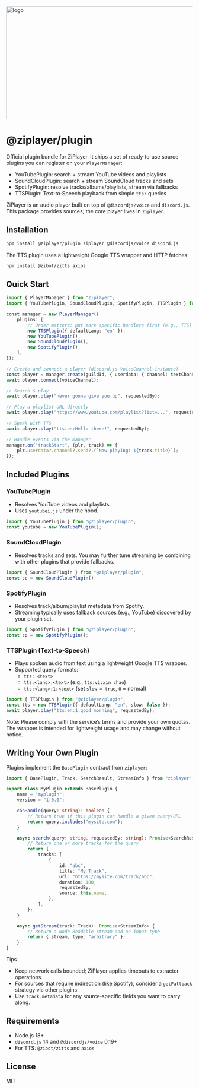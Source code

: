 <img width="1244" height="305" alt="logo" src="https://github.com/user-attachments/assets/c8181e90-fdc9-4e08-8fe4-b4419cb8a25b" />

# @ziplayer/plugin

Official plugin bundle for ZiPlayer. It ships a set of ready‑to‑use source plugins you can register on your `PlayerManager`:

- YouTubePlugin: search + stream YouTube videos and playlists
- SoundCloudPlugin: search + stream SoundCloud tracks and sets
- SpotifyPlugin: resolve tracks/albums/playlists, stream via fallbacks
- TTSPlugin: Text‑to‑Speech playback from simple `tts:` queries

ZiPlayer is an audio player built on top of `@discordjs/voice` and `discord.js`. This package provides sources; the core player
lives in `ziplayer`.

## Installation

```bash
npm install @ziplayer/plugin ziplayer @discordjs/voice discord.js
```

The TTS plugin uses a lightweight Google TTS wrapper and HTTP fetches:

```bash
npm install @zibot/zitts axios
```

## Quick Start

```ts
import { PlayerManager } from "ziplayer";
import { YouTubePlugin, SoundCloudPlugin, SpotifyPlugin, TTSPlugin } from "@ziplayer/plugin";

const manager = new PlayerManager({
	plugins: [
		// Order matters: put more specific handlers first (e.g., TTS)
		new TTSPlugin({ defaultLang: "en" }),
		new YouTubePlugin(),
		new SoundCloudPlugin(),
		new SpotifyPlugin(),
	],
});

// Create and connect a player (discord.js VoiceChannel instance)
const player = manager.create(guildId, { userdata: { channel: textChannel } });
await player.connect(voiceChannel);

// Search & play
await player.play("never gonna give you up", requestedBy);

// Play a playlist URL directly
await player.play("https://www.youtube.com/playlist?list=...", requestedBy);

// Speak with TTS
await player.play("tts:en:Hello there!", requestedBy);

// Handle events via the manager
manager.on("trackStart", (plr, track) => {
	plr.userdata?.channel?.send?.(`Now playing: ${track.title}`);
});
```

## Included Plugins

### YouTubePlugin

- Resolves YouTube videos and playlists.
- Uses `youtubei.js` under the hood.

```ts
import { YouTubePlugin } from "@ziplayer/plugin";
const youtube = new YouTubePlugin();
```

### SoundCloudPlugin

- Resolves tracks and sets. You may further tune streaming by combining with other plugins that provide fallbacks.

```ts
import { SoundCloudPlugin } from "@ziplayer/plugin";
const sc = new SoundCloudPlugin();
```

### SpotifyPlugin

- Resolves track/album/playlist metadata from Spotify.
- Streaming typically uses fallback sources (e.g., YouTube) discovered by your plugin set.

```ts
import { SpotifyPlugin } from "@ziplayer/plugin";
const sp = new SpotifyPlugin();
```

### TTSPlugin (Text‑to‑Speech)

- Plays spoken audio from text using a lightweight Google TTS wrapper.
- Supported query formats:
  - `tts: <text>`
  - `tts:<lang>:<text>` (e.g., `tts:vi:xin chao`)
  - `tts:<lang>:1:<text>` (set `slow = true`, `0` = normal)

```ts
import { TTSPlugin } from "@ziplayer/plugin";
const tts = new TTSPlugin({ defaultLang: "en", slow: false });
await player.play("tts:en:1:good morning", requestedBy);
```

Note: Please comply with the service’s terms and provide your own quotas. The wrapper is intended for lightweight usage and may
change without notice.

## Writing Your Own Plugin

Plugins implement the `BasePlugin` contract from `ziplayer`:

```ts
import { BasePlugin, Track, SearchResult, StreamInfo } from "ziplayer";

export class MyPlugin extends BasePlugin {
	name = "myplugin";
	version = "1.0.0";

	canHandle(query: string): boolean {
		// Return true if this plugin can handle a given query/URL
		return query.includes("mysite.com");
	}

	async search(query: string, requestedBy: string): Promise<SearchResult> {
		// Return one or more tracks for the query
		return {
			tracks: [
				{
					id: "abc",
					title: "My Track",
					url: "https://mysite.com/track/abc",
					duration: 180,
					requestedBy,
					source: this.name,
				},
			],
		};
	}

	async getStream(track: Track): Promise<StreamInfo> {
		// Return a Node Readable stream and an input type
		return { stream, type: "arbitrary" };
	}
}
```

Tips

- Keep network calls bounded; ZiPlayer applies timeouts to extractor operations.
- For sources that require indirection (like Spotify), consider a `getFallback` strategy via other plugins.
- Use `track.metadata` for any source‑specific fields you want to carry along.

## Requirements

- Node.js 18+
- `discord.js` 14 and `@discordjs/voice` 0.19+
- For TTS: `@zibot/zitts` and `axios`

## License

MIT
